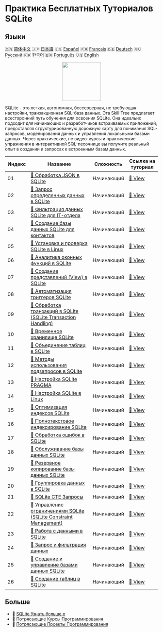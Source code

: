 # Практика Бесплатных Туториалов SQLite

## Языки

🇨🇳 [简体中文](README_zh.md) 🇯🇵 [日本語](README_ja.md) 🇪🇸 [Español](README_es.md) 🇫🇷 [Français](README_fr.md) 🇩🇪 [Deutsch](README_de.md) 🇷🇺 [Русский](README_ru.md) 🇰🇷 [한국어](README_ko.md) 🇧🇷 [Português](README_pt.md) 🇺🇸 [English](README.md) 

<div align="center">
<img width="128px" src="https://file.labex.io/path/yNOqpRQSmPL4.png">
</div>

SQLite - это легкая, автономная, бессерверная, не требующая настройки, транзакционная SQL-база данных. Эта Skill Tree предлагает всесторонний путь обучения для освоения SQLite. Она идеально подходит для начинающих и разработчиков встраиваемых приложений, предоставляя структурированную дорожную карту для понимания SQL-запросов, моделирования данных и управления локальными базами данных. Через практические, не видео-курсы и практические упражнения в интерактивной SQL-песочнице вы получите реальный опыт в создании и запросах к встроенным базам данных.

|   Индекс | Название                                                                                                                                      | Сложность   | Ссылка на туториал                                                                            |
|----------|-----------------------------------------------------------------------------------------------------------------------------------------------|-------------|-----------------------------------------------------------------------------------------------|
|       01 | [📖 Обработка JSON в SQLite](https://labex.io/ru/tutorials/sqlite-sqlite-json-processing-552553)                                              | Начинающий  | [🔗 View](https://labex.io/ru/tutorials/sqlite-sqlite-json-processing-552553)                 |
|       02 | [📖 Запрос определенных данных в SQLite](https://labex.io/ru/tutorials/sqlite-query-specific-data-in-sqlite-552586)                           | Начинающий  | [🔗 View](https://labex.io/ru/tutorials/sqlite-query-specific-data-in-sqlite-552586)          |
|       03 | [📖 Фильтрация данных SQLite для IT-отдела](https://labex.io/ru/tutorials/sqlite-filter-sqlite-data-for-it-department-552585)                 | Начинающий  | [🔗 View](https://labex.io/ru/tutorials/sqlite-filter-sqlite-data-for-it-department-552585)   |
|       04 | [📖 Создание базы данных SQLite для контактов](https://labex.io/ru/tutorials/sqlite-build-sqlite-database-for-contacts-552582)                | Начинающий  | [🔗 View](https://labex.io/ru/tutorials/sqlite-build-sqlite-database-for-contacts-552582)     |
|       05 | [📖 Установка и проверка SQLite в Linux](https://labex.io/ru/tutorials/sqlite-install-and-verify-sqlite-on-linux-552579)                      | Начинающий  | [🔗 View](https://labex.io/ru/tutorials/sqlite-install-and-verify-sqlite-on-linux-552579)     |
|       06 | [📖 Аналитика оконных функций в SQLite](https://labex.io/ru/tutorials/sqlite-sqlite-window-analytics-552561)                                  | Начинающий  | [🔗 View](https://labex.io/ru/tutorials/sqlite-sqlite-window-analytics-552561)                |
|       07 | [📖 Создание представлений (View) в SQLite](https://labex.io/ru/tutorials/sqlite-sqlite-view-creation-552560)                                 | Начинающий  | [🔗 View](https://labex.io/ru/tutorials/sqlite-sqlite-view-creation-552560)                   |
|       08 | [📖 Автоматизация триггеров SQLite](https://labex.io/ru/tutorials/sqlite-sqlite-trigger-automation-552559)                                    | Начинающий  | [🔗 View](https://labex.io/ru/tutorials/sqlite-sqlite-trigger-automation-552559)              |
|       09 | [📖 Обработка транзакций в SQLite (SQLite Transaction Handling)](https://labex.io/ru/tutorials/sqlite-sqlite-transaction-handling-552558)     | Начинающий  | [🔗 View](https://labex.io/ru/tutorials/sqlite-sqlite-transaction-handling-552558)            |
|       10 | [📖 Временное хранилище SQLite](https://labex.io/ru/tutorials/sqlite-sqlite-temporary-storage-552557)                                         | Начинающий  | [🔗 View](https://labex.io/ru/tutorials/sqlite-sqlite-temporary-storage-552557)               |
|       11 | [📖 Объединение таблиц в SQLite](https://labex.io/ru/tutorials/sqlite-sqlite-table-joining-552556)                                            | Начинающий  | [🔗 View](https://labex.io/ru/tutorials/sqlite-sqlite-table-joining-552556)                   |
|       12 | [📖 Методы использования подзапросов в SQLite](https://labex.io/ru/tutorials/sqlite-sqlite-subquery-techniques-552555)                        | Начинающий  | [🔗 View](https://labex.io/ru/tutorials/sqlite-sqlite-subquery-techniques-552555)             |
|       13 | [📖 Настройка SQLite PRAGMA](https://labex.io/ru/tutorials/sqlite-sqlite-pragma-tuning-552554)                                                | Начинающий  | [🔗 View](https://labex.io/ru/tutorials/sqlite-sqlite-pragma-tuning-552554)                   |
|       14 | [📖 Настройка SQLite в Linux](https://labex.io/ru/tutorials/sqlite-setting-up-sqlite-in-linux-552335)                                         | Начинающий  | [🔗 View](https://labex.io/ru/tutorials/sqlite-setting-up-sqlite-in-linux-552335)             |
|       15 | [📖 Оптимизация индексов SQLite](https://labex.io/ru/tutorials/sqlite-sqlite-index-optimization-552552)                                       | Начинающий  | [🔗 View](https://labex.io/ru/tutorials/sqlite-sqlite-index-optimization-552552)              |
|       16 | [📖 Полнотекстовое индексирование SQLite](https://labex.io/ru/tutorials/sqlite-sqlite-full-text-indexing-552551)                              | Начинающий  | [🔗 View](https://labex.io/ru/tutorials/sqlite-sqlite-full-text-indexing-552551)              |
|       17 | [📖 Обработка ошибок в SQLite](https://labex.io/ru/tutorials/sqlite-sqlite-error-handling-552550)                                             | Начинающий  | [🔗 View](https://labex.io/ru/tutorials/sqlite-sqlite-error-handling-552550)                  |
|       18 | [📖 Обслуживание базы данных SQLite](https://labex.io/ru/tutorials/sqlite-sqlite-database-maintenance-552549)                                 | Начинающий  | [🔗 View](https://labex.io/ru/tutorials/sqlite-sqlite-database-maintenance-552549)            |
|       19 | [📖 Резервное копирование базы данных SQLite](https://labex.io/ru/tutorials/sqlite-sqlite-database-backup-552548)                             | Начинающий  | [🔗 View](https://labex.io/ru/tutorials/sqlite-sqlite-database-backup-552548)                 |
|       20 | [📖 Группировка данных в SQLite](https://labex.io/ru/tutorials/sqlite-sqlite-data-grouping-552547)                                            | Начинающий  | [🔗 View](https://labex.io/ru/tutorials/sqlite-sqlite-data-grouping-552547)                   |
|       21 | [📖 SQLite CTE Запросы](https://labex.io/ru/tutorials/sqlite-sqlite-cte-queries-552546)                                                       | Начинающий  | [🔗 View](https://labex.io/ru/tutorials/sqlite-sqlite-cte-queries-552546)                     |
|       22 | [📖 Управление ограничениями SQLite (SQLite Constraint Management)](https://labex.io/ru/tutorials/sqlite-sqlite-constraint-management-552545) | Начинающий  | [🔗 View](https://labex.io/ru/tutorials/sqlite-sqlite-constraint-management-552545)           |
|       23 | [📖 Работа с данными в SQLite](https://labex.io/ru/tutorials/sqlite-working-with-data-in-sqlite-552340)                                       | Начинающий  | [🔗 View](https://labex.io/ru/tutorials/sqlite-working-with-data-in-sqlite-552340)            |
|       24 | [📖 Запрос и фильтрация данных](https://labex.io/ru/tutorials/sqlite-querying-and-filtering-data-552338)                                      | Начинающий  | [🔗 View](https://labex.io/ru/tutorials/sqlite-querying-and-filtering-data-552338)            |
|       25 | [📖 Создание и управление базами данных SQLite](https://labex.io/ru/tutorials/sqlite-creating-and-managing-sqlite-databases-552337)           | Начинающий  | [🔗 View](https://labex.io/ru/tutorials/sqlite-creating-and-managing-sqlite-databases-552337) |
|       26 | [📖 Создание таблиц в SQLite](https://labex.io/ru/tutorials/sqlite-building-tables-in-sqlite-552336)                                          | Начинающий  | [🔗 View](https://labex.io/ru/tutorials/sqlite-building-tables-in-sqlite-552336)              |

## Больше

- 🔗 [SQLite Узнать больше о](https://labex.io/ru/skilltrees/sqlite)
- 🔗 [Потрясающие Курсы Программирования](https://github.com/labex-labs/awesome-programming-courses)
- 🔗 [Потрясающие Проекты Программирования](https://github.com/labex-labs/awesome-programming-projects)

